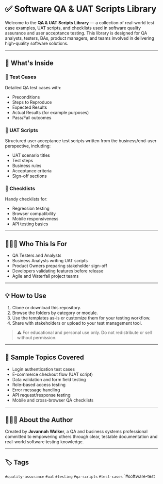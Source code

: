 # ✅ Software QA & UAT Scripts Library

Welcome to the **QA & UAT Scripts Library** — a collection of real-world test case examples, UAT scripts, and checklists used in software quality assurance and user acceptance testing. This library is designed for QA analysts, testers, BAs, product managers, and teams involved in delivering high-quality software solutions.

---

## 📁 What's Inside

### 📂 Test Cases
Detailed QA test cases with:
- Preconditions
- Steps to Reproduce
- Expected Results
- Actual Results (for example purposes)
- Pass/Fail outcomes

### 📂 UAT Scripts
Structured user acceptance test scripts written from the business/end-user perspective, including:
- UAT scenario titles
- Test steps
- Business rules
- Acceptance criteria
- Sign-off sections

### 📂 Checklists
Handy checklists for:
- Regression testing
- Browser compatibility
- Mobile responsiveness
- API testing basics

---

## 🧑🏽‍💻 Who This Is For

- QA Testers and Analysts
- Business Analysts writing UAT scripts
- Product Owners preparing stakeholder sign-off
- Developers validating features before release
- Agile and Waterfall project teams

---

## 💡 How to Use

1. Clone or download this repository.
2. Browse the folders by category or module.
3. Use the templates as-is or customize them for your testing workflow.
4. Share with stakeholders or upload to your test management tool.

> ⚠️ For educational and personal use only. Do not redistribute or sell without permission.

---

## 🔧 Sample Topics Covered

- Login authentication test cases  
- E-commerce checkout flow (UAT script)  
- Data validation and form field testing  
- Role-based access testing  
- Error message handling  
- API request/response testing  
- Mobile and cross-browser QA checklists

---

## 🙋🏽‍♀️ About the Author

Created by **Jovannah Walker**, a QA and business systems professional committed to empowering others through clear, testable documentation and real-world software testing knowledge.

---

## 🏷️ Tags

`#quality-assurance` `#uat` `#testing` `#qa-scripts` `#test-cases` `#software-test
